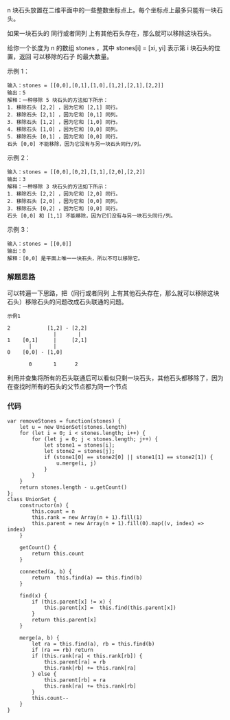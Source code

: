 n 块石头放置在二维平面中的一些整数坐标点上。每个坐标点上最多只能有一块石头。

如果一块石头的 同行或者同列 上有其他石头存在，那么就可以移除这块石头。

给你一个长度为 n 的数组 stones ，其中 stones[i] = [xi, yi] 表示第 i 块石头的位置，返回 可以移除的石子 的最大数量。

示例 1：
```
输入：stones = [[0,0],[0,1],[1,0],[1,2],[2,1],[2,2]]
输出：5
解释：一种移除 5 块石头的方法如下所示：
1. 移除石头 [2,2] ，因为它和 [2,1] 同行。
2. 移除石头 [2,1] ，因为它和 [0,1] 同列。
3. 移除石头 [1,2] ，因为它和 [1,0] 同行。
4. 移除石头 [1,0] ，因为它和 [0,0] 同列。
5. 移除石头 [0,1] ，因为它和 [0,0] 同行。
石头 [0,0] 不能移除，因为它没有与另一块石头同行/列。
```
示例 2：
```
输入：stones = [[0,0],[0,2],[1,1],[2,0],[2,2]]
输出：3
解释：一种移除 3 块石头的方法如下所示：
1. 移除石头 [2,2] ，因为它和 [2,0] 同行。
2. 移除石头 [2,0] ，因为它和 [0,0] 同列。
3. 移除石头 [0,2] ，因为它和 [0,0] 同行。
石头 [0,0] 和 [1,1] 不能移除，因为它们没有与另一块石头同行/列。
```
示例 3：
```
输入：stones = [[0,0]]
输出：0
解释：[0,0] 是平面上唯一一块石头，所以不可以移除它。
```
### 解题思路
可以转遍一下思路，把（同行或者同列 上有其他石头存在，那么就可以移除这块石头）移除石头的问题改成石头联通的问题。
```
示例1

2            [1,2] - [2,2]
               |       |
1    [0,1]     |     [2,1]
       |       |
0    [0,0] - [1,0]   

       0       1      2
```
利用并查集将所有的石头联通后可以看似只剩一块石头，其他石头都移除了，因为在查找时所有的石头的父节点都为同一个节点
### 代码
```
var removeStones = function(stones) {
    let u = new UnionSet(stones.length)
    for (let i = 0; i < stones.length; i++) {
        for (let j = 0; j < stones.length; j++) {
            let stone1 = stones[i];
            let stone2 = stones[j];
            if (stone1[0] == stone2[0] || stone1[1] == stone2[1]) {
                u.merge(i, j)
            }
        }
    }
    return stones.length - u.getCount()
};
class UnionSet {
    constructor(n) {
        this.count = n
        this.rank = new Array(n + 1).fill(1)
        this.parent = new Array(n + 1).fill(0).map((v, index) => index)
    }

    getCount() {
        return this.count
    }

    connected(a, b) {
        return  this.find(a) == this.find(b)
    }

    find(x) {
        if (this.parent[x] != x) {
            this.parent[x] =  this.find(this.parent[x])
        }
        return this.parent[x]
    }

    merge(a, b) {
        let ra = this.find(a), rb = this.find(b)
        if (ra == rb) return
        if (this.rank[ra] < this.rank[rb]) {
            this.parent[ra] = rb
            this.rank[rb] += this.rank[ra]
        } else {
            this.parent[rb] = ra
            this.rank[ra] += this.rank[rb]
        }
        this.count--
    }
}
```